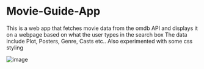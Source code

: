 # Movie-Guide-App
This is a web app that fetches movie data from the omdb API and displays it on a webpage based on what the user types in the search box
The data include Plot, Posters, Genre, Casts etc..
Also experimented with some css styling

![image](https://github.com/user-attachments/assets/ca471f63-8d62-483d-b39b-02aa67ecd045)
